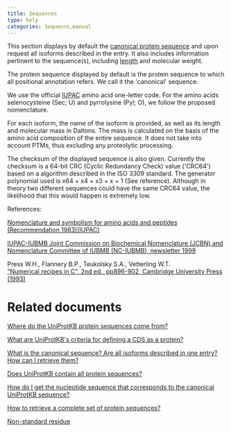 ```yaml
---
title: Sequences
type: help
categories: Sequence,manual
---
```


This section displays by default the [canonical protein sequence](https://www.uniprot.org/help/canonical%5Fand%5Fisoforms) and upon request all isoforms described in the entry. It also includes information pertinent to the sequence(s), including [length](https://www.uniprot.org/help/sequence%5Flength) and molecular weight.

The protein sequence displayed by default is the protein sequence to which all positional annotation refers. We call it the 'canonical' sequence.

We use the official [IUPAC](http://www.iupac.org/) amino acid one-letter code. For the amino acids selenocysteine (Sec; U) and pyrrolysine (Pyl; O), we follow the proposed nomenclature.

For each isoform, the name of the isoform is provided, as well as its length and molecular mass in Daltons. The mass is calculated on the basis of the amino acid composition of the entire sequence. It does not take into account PTMs, thus excluding any proteolytic processing.

The checksum of the displayed sequence is also given. Currently the checksum is a 64-bit CRC (Cyclic Redundancy Check) value ('CRC64') based on a algorithm described in the ISO 3309 standard. The generator polynomial used is x64 + x4 + x3 + x + 1 (See reference). Although in theory two different sequences could have the same CRC64 value, the likelihood that this would happen is extremely low.

References:

[Nomenclature and symbolism for amino acids and peptides (Recommendation 1983)(IUPAC)](http://www.iupac.org/publications/pac/1984/pdf/5605x0595.pdf)

[IUPAC-IUBMB Joint Commission on Biochemical Nomenclature (JCBN) and Nomenclature Committee of IUBMB (NC-IUBMB), newsletter 1999](http://dx.doi.org/doi:10.1046/j.1432-1327.1999.news99.x)

Press W.H., Flannery B.P., Teukolsky S.A., Vetterling W.T.  
["Numerical recipes in C", 2nd ed., pp896-902, Cambridge University Press (1993)](http://www.nrbook.com/a/bookcpdf.php)

# Related documents

[Where do the UniProtKB protein sequences come from?](https://www.uniprot.org/help/sequence%5Forigin)

[What are UniProtKB's criteria for defining a CDS as a protein?](https://www.uniprot.org/help/cds%5Fprotein%5Fdefinition)

[What is the canonical sequence? Are all isoforms described in one entry? How can I retrieve them?](https://www.uniprot.org/help/canonical%5Fand%5Fisoforms)

[Does UniProtKB contain all protein sequences?](https://www.uniprot.org/help/uniprotkb%5Fcoverage)

[How do I get the nucleotide sequence that corresponds to the canonical UniProtKB sequence?](https://www.uniprot.org/help/canonical%5Fnucleotide)

[How to retrieve a complete set of protein sequences?](https://www.uniprot.org/help/retrieve%5Fsets)

[Non-standard residue](https://www.uniprot.org/help/non%5Fstd)
